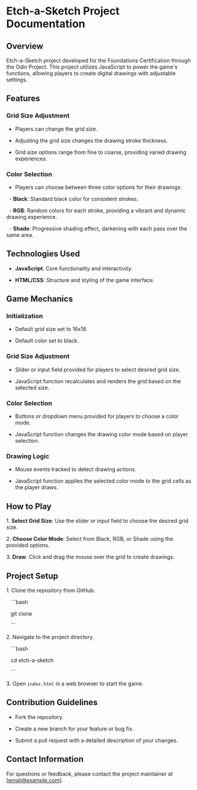 # Etch-a-Sketch Project Documentation

## Overview

Etch-a-Sketch project developed for the Foundations Certification through the Odin Project. This project utilizes JavaScript to power the game's functions, allowing players to create digital drawings with adjustable settings.

## Features

### Grid Size Adjustment

- Players can change the grid size.

- Adjusting the grid size changes the drawing stroke thickness.

- Grid size options range from fine to coarse, providing varied drawing experiences.

### Color Selection

- Players can choose between three color options for their drawings:

  - **Black**: Standard black color for consistent strokes.

  - **RGB**: Random colors for each stroke, providing a vibrant and dynamic drawing experience.

  - **Shade**: Progressive shading effect, darkening with each pass over the same area.

## Technologies Used

- **JavaScript**: Core functionality and interactivity.

- **HTML/CSS**: Structure and styling of the game interface.

## Game Mechanics

### Initialization

- Default grid size set to 16x16.

- Default color set to black.

### Grid Size Adjustment

- Slider or input field provided for players to select desired grid size.

- JavaScript function recalculates and renders the grid based on the selected size.

### Color Selection

- Buttons or dropdown menu provided for players to choose a color mode.

- JavaScript function changes the drawing color mode based on player selection.

### Drawing Logic

- Mouse events tracked to detect drawing actions.

- JavaScript function applies the selected color mode to the grid cells as the player draws.

## How to Play

1\. **Select Grid Size**: Use the slider or input field to choose the desired grid size.

2\. **Choose Color Mode**: Select from Black, RGB, or Shade using the provided options.

3\. **Draw**: Click and drag the mouse over the grid to create drawings.

## Project Setup

1\. Clone the repository from GitHub.

   ```bash

   git clone <repository-url>

   ```

2\. Navigate to the project directory.

   ```bash

   cd etch-a-sketch

   ```

3\. Open `index.html` in a web browser to start the game.

## Contribution Guidelines

- Fork the repository.

- Create a new branch for your feature or bug fix.

- Submit a pull request with a detailed description of your changes.

## Contact Information

For questions or feedback, please contact the project maintainer at [email@example.com].
